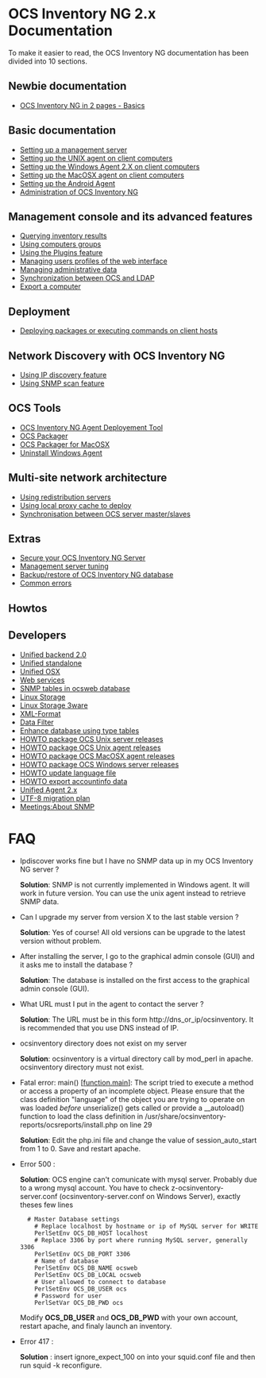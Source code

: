 # OCS Inventory NG 2.x Documentation

To make it easier to read, the OCS Inventory NG documentation has been divided into 10 sections.

## Newbie documentation

* [OCS Inventory NG in 2 pages - Basics](01.Newbie-documentation/OCS-Inventory-NG-Basics.md)

## Basic documentation

* [Setting up a management server](02.Basic-documentation/Setting-up-a-management-server.md)
* [Setting up the UNIX agent on client computers](02.Basic-documentation/Setting-up-the-UNIX-agent-on-client-computers.md)
* [Setting up the Windows Agent 2.X on client computers](02.Basic-documentation/Setting-up-the-Windows-Agent-2.x-on-client-computers.md)
* [Setting up the MacOSX agent on client computers](02.Basic-documentation/Setting-up-the-MacOSX-agent-on-client-computers.md)
* [Setting up the Android Agent](02.Basic-documentation/Setting-up-the-Android-Agent.md)
* [Administration of OCS Inventory NG](02.Basic-documentation/Administration-of-OCS-Inventory-NG.md)

## Management console and its advanced features

* [Querying inventory results](03.Management-console-and-its-advanced-features/Querying-inventory-results.md)
* [Using computers groups](03.Management-console-and-its-advanced-features/Using-computers-groups.md)
* [Using the Plugins feature](03.Management-console-and-its-advanced-features/Using-the-Plugins-feature.md)
* [Managing users profiles of the web interface](03.Management-console-and-its-advanced-features/Managing-users-profiles-of-the-web-interface.md)
* [Managing administrative data](03.Management-console-and-its-advanced-features/Managing-administrative-data.md)
* [Synchronization between OCS and LDAP](03.Management-console-and-its-advanced-features/Synchronization-between-OCS-and-LDAP.md)
* [Export a computer](03.Management-console-and-its-advanced-features/Export-a-computer.md)

## Deployment

* [Deploying packages or executing commands on client hosts](04.Deployment/Deploying-packages-or-executing-commands-on-client-hosts.md)

## Network Discovery with OCS Inventory NG

* [Using IP discovery feature](05.Network-Discovery-with-OCS-Inventory-NG/Using-IP-discovery-feature.md)
* [Using SNMP scan feature](05.Network-Discovery-with-OCS-Inventory-NG/Using-SNMP-scan-feature.md)

## OCS Tools

* [OCS Inventory NG Agent Deployement Tool](06.OCS-Tools/OCS-Inventory-NG-Agent-Deployement-Tool.md)
* [OCS Packager](06.OCS-Tools/OCS-Packager.md)
* [OCS Packager for MacOSX](06.OCS-Tools/OCS-Packager-for-MacOSX.md)
* [Uninstall Windows Agent](06.OCS-Tools/Uninstall-Windows-Agent.md)

## Multi-site network architecture

* [Using redistribution servers](07.Multi-site-network-architecture/Using-redistribution-servers.md)
* [Using local proxy cache to deploy](07.Multi-site-network-architecture/Using-local-proxy-cache-to-deploy.md)
* [Synchronisation between OCS server master/slaves](07.Multi-site-network-architecture/Synchronisation-between-OCS-server-master-slaves.md)

## Extras

* [Secure your OCS Inventory NG Server](08.Extras/Secure-your-OCS-Inventory-NG-Server.md)
* [Management server tuning](08.Extras/Management-server-tuning.md)
* [Backup/restore of OCS Inventory NG database ](08.Extras/Backup-restore-of-OCS-Inventory-NG-database.md)
* [Common errors](08.Extras/Common-errors.md)

## Howtos



## Developers

* [Unified backend 2.0](10.Developers/Unified-backend-2.0.md)
* [Unified standalone](10.Developers/Unified-standalone.md)
* [Unified OSX](10.Developers/Unified-OSX.md)
* [Web services](10.Developers/Web-services.md)
* [SNMP tables in ocsweb database](10.Developers/SNMP-tables-in-ocsweb-database.md)
* [Linux Storage](10.Developers/Linux-Storage.md)
* [Linux Storage 3ware](10.Developers/Linux-Storage-3ware.md)
* [XML-Format](10.Developers/XML-Format.md)
* [Data Filter](10.Developers/Data-Filter.md)
* [Enhance database using type tables](10.Developers/Enhance-database-using-type-tables.md)
* [HOWTO package OCS Unix server releases](10.Developers/HOWTO-package-OCS-Unix-server-releases.md)
* [HOWTO package OCS Unix agent releases](10.Developers/HOWTO-package-OCS-Unix-agent-releases.md)
* [HOWTO package OCS MacOSX agent releases](10.Developers/HOWTO-package-OCS-MacOSX-agent-releases.md)
* [HOWTO package OCS Windows server releases](10.Developers/)
* [HOWTO update language file](10.Developers/HOWTO-update-language-file.md)
* [HOWTO export accountinfo data](10.Developers/HOWTO-export-accountinfo-data.md)
* [Unified Agent 2.x](10.Developers/Unified-Agent-2.x.md)
* [UTF-8 migration plan](10.Developers/UTF-8-migration-plan.md)
* [Meetings:About SNMP](10.Developers/Meetings:AboutSNMP.md)

# FAQ

* Ipdiscover works fine but I have no SNMP data up in my OCS Inventory NG server ?

    **Solution**: SNMP is not currently implemented in Windows agent. It will work in future version. You can use the unix agent instead to retrieve SNMP data.

* Can I upgrade my server from version X to the last stable version ?

    **Solution**: Yes of course! All old versions can be upgrade to the latest version without problem.

* After installing the server, I go to the graphical admin console (GUI) and it asks me to install the database ?

    **Solution**: The database is installed on the first access to the graphical admin console (GUI).

* What URL must I put in the agent to contact the server ?

    **Solution**: The URL must be in this form http://dns_or_ip/ocsinventory. It is recommended that you use DNS instead of IP.

* ocsinventory directory does not exist on my server

    **Solution**: ocsinventory is a virtual directory call by mod_perl in apache. ocsinventory directory must not exist.

* Fatal error: main() [<a href='function.main'>function.main</a>]: The script tried to execute a method or access a property of an incomplete object. Please ensure that the class definition "language" of the object you are trying to operate on was loaded _before_ unserialize() gets called or provide a __autoload() function to load the class definition in /usr/share/ocsinventory-reports/ocsreports/install.php on line 29

    **Solution**: Edit the php.ini file and change the value of session_auto_start from 1 to 0. Save and restart apache.

* Error 500 :

    **Solution**: OCS engine can't comunicate with mysql server. Probably due to a wrong mysql account. You have to check z-ocsinventory-server.conf (ocsinventory-server.conf on Windows Server), exactly theses few lines

        # Master Database settings
          # Replace localhost by hostname or ip of MySQL server for WRITE
          PerlSetEnv OCS_DB_HOST localhost
          # Replace 3306 by port where running MySQL server, generally 3306
          PerlSetEnv OCS_DB_PORT 3306
          # Name of database
          PerlSetEnv OCS_DB_NAME ocsweb
          PerlSetEnv OCS_DB_LOCAL ocsweb
          # User allowed to connect to database
          PerlSetEnv OCS_DB_USER ocs
          # Password for user
          PerlSetVar OCS_DB_PWD ocs

    Modify **OCS_DB_USER** and **OCS_DB_PWD** with your own account, restart apache, and finaly launch an inventory.

* Error 417 :

    **Solution** : insert ignore_expect_100 on into your squid.conf file and then run squid -k reconfigure.
